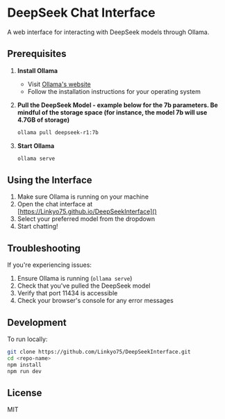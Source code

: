 # DeepSeek Chat Interface

A web interface for interacting with DeepSeek models through Ollama.

## Prerequisites

1. **Install Ollama**
   - Visit [Ollama's website](https://ollama.ai)
   - Follow the installation instructions for your operating system

2. **Pull the DeepSeek Model - example below for the 7b parameters. Be mindful of the storage space (for instance, the model 7b will use 4.7GB of storage)**
   ```bash
   ollama pull deepseek-r1:7b
   ```

3. **Start Ollama**
   ```bash
   ollama serve
   ```

## Using the Interface

1. Make sure Ollama is running on your machine
2. Open the chat interface at [https://Linkyo75.github.io/DeepSeekInterface]()
3. Select your preferred model from the dropdown
4. Start chatting!

## Troubleshooting

If you're experiencing issues:

1. Ensure Ollama is running (`ollama serve`)
2. Check that you've pulled the DeepSeek model
3. Verify that port 11434 is accessible
4. Check your browser's console for any error messages

## Development

To run locally:
```bash
git clone https://github.com/Linkyo75/DeepSeekInterface.git
cd <repo-name>
npm install
npm run dev
```

## License

MIT